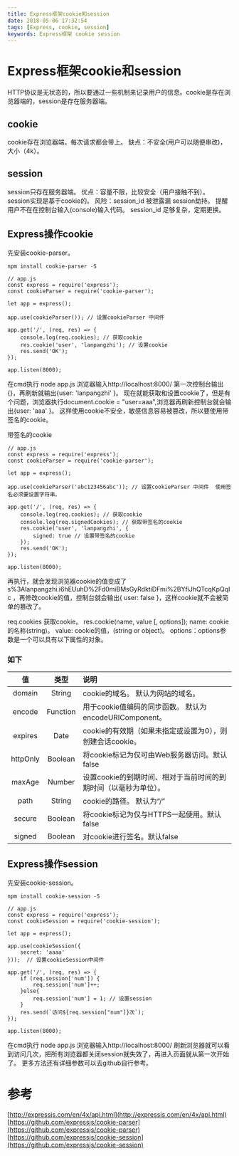 ```yaml
---
title: Express框架cookie和session
date: 2018-05-06 17:32:54
tags: [Express, cookie, session]
keywords: Express框架 cookie session
---
```

# Express框架cookie和session
HTTP协议是无状态的，所以要通过一些机制来记录用户的信息。cookie是存在浏览器端的，session是存在服务器端。
<!--more-->

## cookie
cookie存在浏览器端，每次请求都会带上。
    缺点：不安全(用户可以随便串改)，大小（4k）。

## session
session只存在服务器端。
    优点：容量不限，比较安全（用户接触不到）。
    session实现是基于cookie的。
风险：session_id 被泄露漏 session劫持。
    提醒用户不在在控制台输入(console)输入代码。
    session_id 足够复杂，定期更换。

## Express操作cookie
先安装cookie-parser。
```
npm install cookie-parser -S
```
```
// app.js
const express = require('express');
const cookieParser = require('cookie-parser');

let app = express();

app.use(cookieParser()); // 设置cookieParser 中间件

app.get('/', (req, res) => {
    console.log(req.cookies); // 获取cookie
    res.cookie('user', 'lanpangzhi'); // 设置cookie
    res.send('OK');
});

app.listen(8000);
```

在cmd执行 node app.js 浏览器输入http://localhost:8000/ 第一次控制台输出{}，再刷新就输出{user: 'lanpangzhi' }。
现在就能获取和设置cookie了，但是有个问题，浏览器执行document.cookie = "user=aaa",浏览器再刷新控制台就会输出{user: 'aaa' }。
这样使用cookie不安全，敏感信息容易被篡改，所以要使用带签名的cookie。

带签名的cookie
```
// app.js
const express = require('express');
const cookieParser = require('cookie-parser');

let app = express();

app.use(cookieParser('abc123456abc')); // 设置cookieParser 中间件  使用签名必须要设置字符串。

app.get('/', (req, res) => {
    console.log(req.cookies); // 获取cookie
    console.log(req.signedCookies); // 获取带签名的cookie
    res.cookie('user', 'lanpangzhi', {
        signed: true // 设置带签名的cookie
    }); 
    res.send('OK');
});

app.listen(8000);
```
再执行，就会发现浏览器cookie的值变成了s%3Alanpangzhi.i6hEUuhD%2Fd0miBMsGyRdktiDFmi%2BYfiJhQTcqKpQqIc ，再修改cookie的值，控制台就会输出{ user: false }，这样cookie就不会被简单的篡改了。

req.cookies 获取cookie。
res.cookie(name, value [, options]);
    name: cookie的名称(string)。
    value: cookie的值，(string or object)。
    options：options参数是一个可以具有以下属性的对象。
### 如下
| 值 | 类型 | 说明 |
|:----:|:----:|:----|
|domain | String | cookie的域名。 默认为网站的域名。|
|encode | Function | 用于cookie值编码的同步函数。 默认为encodeURIComponent。|
|expires | Date | cookie的有效期（如果未指定或设置为0），则创建会话cookie。|
|httpOnly | Boolean | 将cookie标记为仅可由Web服务器访问。默认false|
|maxAge | Number | 设置cookie的到期时间、相对于当前时间的到期时间（以毫秒为单位）。|
|path | String | cookie的路径。 默认为“/” |
|secure | Boolean | 将cookie标记为仅与HTTPS一起使用。默认false|
|signed | Boolean | 对cookie进行签名。默认false|

## Express操作session
先安装cookie-session。
```
npm install cookie-session -S
```
```
// app.js
const express = require('express');
const cookieSession = require('cookie-session');

let app = express();

app.use(cookieSession({
    secret: 'aaaa'
}));  // 设置cookieSession中间件

app.get('/', (req, res) => {
    if (req.session['num']) {
        req.session['num']++;
    }else{
        req.session['num'] = 1; // 设置session
    }
    res.send(`访问${req.session["num"]}次`);
});

app.listen(8000);
```
在cmd执行 node app.js 浏览器输入http://localhost:8000/  刷新浏览器就可以看到访问几次，把所有浏览器都关闭session就失效了，再进入页面就从第一次开始了。
更多方法还有详细参数可以去github自行参考。

# 参考
[http://expressjs.com/en/4x/api.html](http://expressjs.com/en/4x/api.html)
[https://github.com/expressjs/cookie-parser](https://github.com/expressjs/cookie-parser)
[https://github.com/expressjs/cookie-session](https://github.com/expressjs/cookie-session)